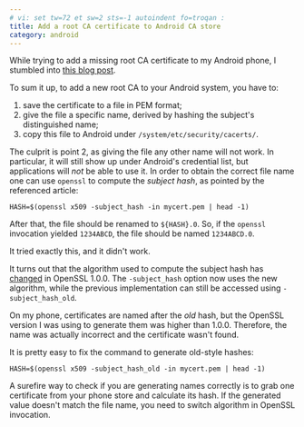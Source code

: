 ```yaml
---
# vi: set tw=72 et sw=2 sts=-1 autoindent fo=troqan :
title: Add a root CA certificate to Android CA store
category: android
---
```


While trying to add a missing root CA certificate to my Android phone,
I stumbled into [this blog post][original-article].

To sum it up, to add a new root CA to your Android system, you have to:

1. save the certificate to a file in PEM format;
2. give the file a specific name, derived by hashing the subject's
   distinguished name;
3. copy this file to Android under `/system/etc/security/cacerts/`.

The culprit is point 2, as giving the file any other name will not work.
In particular, it will still show up under Android's credential list,
but applications will _not_ be able to use it.  In order to obtain the
correct file name one can use `openssl` to compute the _subject hash_,
as pointed by the referenced article:

    HASH=$(openssl x509 -subject_hash -in mycert.pem | head -1)

After that, the file should be renamed to `${HASH}.0`. So, if the
`openssl` invocation yielded `1234ABCD`, the file should be named
`1234ABCD.0`.

It tried exactly this, and it didn't work.

It turns out that the algorithm used to compute the subject hash has
[changed][openssl-changelog] in OpenSSL 1.0.0. The `-subject_hash`
option now uses the new algorithm, while the previous implementation can
still be accessed using `-subject_hash_old`.

On my phone, certificates are named after the _old_ hash, but the
OpenSSL version I was using to generate them was higher than 1.0.0.
Therefore, the name was actually incorrect and the certificate wasn't
found.

It is pretty easy to fix the command to generate old-style hashes:

    HASH=$(openssl x509 -subject_hash_old -in mycert.pem | head -1)

A surefire way to check if you are generating names correctly is to grab
one certificate from your phone store and calculate its hash. If the
generated value doesn't match the file name, you need to switch
algorithm in OpenSSL invocation.

<!-- Links -->
[original-article]: https://ivrodriguez.com/installing-self-signed-certificates-on-android/
[openssl-changelog]: https://www.openssl.org/news/changelog.html#openssl-100
